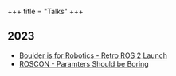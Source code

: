 +++
title = "Talks"
+++

## 2023

- [Boulder is for Robotics - Retro ROS 2 Launch](/posts/xml-launch)
- [ROSCON - Paramters Should be Boring](/posts/roscon23-parameters)
